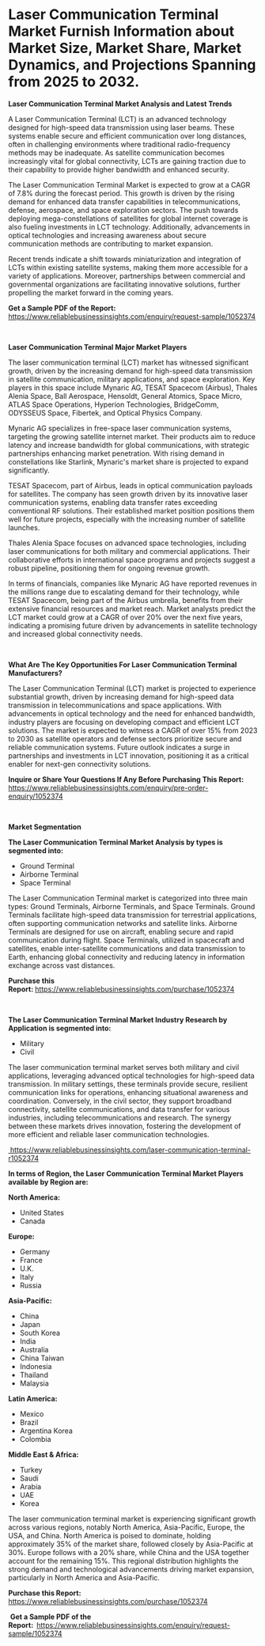 <p><h1>Laser Communication Terminal Market Furnish Information about Market Size, Market Share, Market Dynamics, and Projections Spanning from 2025 to 2032.</h1></p><p><strong>Laser Communication Terminal Market Analysis and Latest Trends</strong></p>
<p><p>A Laser Communication Terminal (LCT) is an advanced technology designed for high-speed data transmission using laser beams. These systems enable secure and efficient communication over long distances, often in challenging environments where traditional radio-frequency methods may be inadequate. As satellite communication becomes increasingly vital for global connectivity, LCTs are gaining traction due to their capability to provide higher bandwidth and enhanced security.</p><p>The Laser Communication Terminal Market is expected to grow at a CAGR of 7.8% during the forecast period. This growth is driven by the rising demand for enhanced data transfer capabilities in telecommunications, defense, aerospace, and space exploration sectors. The push towards deploying mega-constellations of satellites for global internet coverage is also fueling investments in LCT technology. Additionally, advancements in optical technologies and increasing awareness about secure communication methods are contributing to market expansion.</p><p>Recent trends indicate a shift towards miniaturization and integration of LCTs within existing satellite systems, making them more accessible for a variety of applications. Moreover, partnerships between commercial and governmental organizations are facilitating innovative solutions, further propelling the market forward in the coming years.</p></p>
<p><strong>Get a Sample PDF of the Report:&nbsp;</strong> <a href="https://www.reliablebusinessinsights.com/enquiry/request-sample/1052374?utm_campaign=2268&utm_medium=2&utm_source=Github&utm_content=ia&utm_term=17042025&utm_id=laser-communication-terminal">https://www.reliablebusinessinsights.com/enquiry/request-sample/1052374</a></p>
<p>&nbsp;</p>
<p><strong>Laser Communication Terminal Major Market Players</strong></p>
<p><p>The laser communication terminal (LCT) market has witnessed significant growth, driven by the increasing demand for high-speed data transmission in satellite communication, military applications, and space exploration. Key players in this space include Mynaric AG, TESAT Spacecom (Airbus), Thales Alenia Space, Ball Aerospace, Hensoldt, General Atomics, Space Micro, ATLAS Space Operations, Hyperion Technologies, BridgeComm, ODYSSEUS Space, Fibertek, and Optical Physics Company.</p><p>Mynaric AG specializes in free-space laser communication systems, targeting the growing satellite internet market. Their products aim to reduce latency and increase bandwidth for global communications, with strategic partnerships enhancing market penetration. With rising demand in constellations like Starlink, Mynaric's market share is projected to expand significantly.</p><p>TESAT Spacecom, part of Airbus, leads in optical communication payloads for satellites. The company has seen growth driven by its innovative laser communication systems, enabling data transfer rates exceeding conventional RF solutions. Their established market position positions them well for future projects, especially with the increasing number of satellite launches.</p><p>Thales Alenia Space focuses on advanced space technologies, including laser communications for both military and commercial applications. Their collaborative efforts in international space programs and projects suggest a robust pipeline, positioning them for ongoing revenue growth.</p><p>In terms of financials, companies like Mynaric AG have reported revenues in the millions range due to escalating demand for their technology, while TESAT Spacecom, being part of the Airbus umbrella, benefits from their extensive financial resources and market reach. Market analysts predict the LCT market could grow at a CAGR of over 20% over the next five years, indicating a promising future driven by advancements in satellite technology and increased global connectivity needs.</p></p>
<p>&nbsp;</p>
<p><strong>What Are The Key Opportunities For Laser Communication Terminal Manufacturers?</strong></p>
<p><p>The Laser Communication Terminal (LCT) market is projected to experience substantial growth, driven by increasing demand for high-speed data transmission in telecommunications and space applications. With advancements in optical technology and the need for enhanced bandwidth, industry players are focusing on developing compact and efficient LCT solutions. The market is expected to witness a CAGR of over 15% from 2023 to 2030 as satellite operators and defense sectors prioritize secure and reliable communication systems. Future outlook indicates a surge in partnerships and investments in LCT innovation, positioning it as a critical enabler for next-gen connectivity solutions.</p></p>
<p><strong>Inquire or Share Your Questions If Any Before Purchasing This Report:</strong> <a href="https://www.reliablebusinessinsights.com/enquiry/pre-order-enquiry/1052374?utm_campaign=2268&utm_medium=2&utm_source=Github&utm_content=ia&utm_term=17042025&utm_id=laser-communication-terminal">https://www.reliablebusinessinsights.com/enquiry/pre-order-enquiry/1052374</a></p>
<p>&nbsp;</p>
<p><strong>Market Segmentation</strong></p>
<p><strong>The Laser Communication Terminal Market Analysis by types is segmented into:</strong></p>
<p><ul><li>Ground Terminal</li><li>Airborne Terminal</li><li>Space Terminal</li></ul></p>
<p><p>The Laser Communication Terminal market is categorized into three main types: Ground Terminals, Airborne Terminals, and Space Terminals. Ground Terminals facilitate high-speed data transmission for terrestrial applications, often supporting communication networks and satellite links. Airborne Terminals are designed for use on aircraft, enabling secure and rapid communication during flight. Space Terminals, utilized in spacecraft and satellites, enable inter-satellite communications and data transmission to Earth, enhancing global connectivity and reducing latency in information exchange across vast distances.</p></p>
<p><strong>Purchase this Report:&nbsp;</strong><a href="https://www.reliablebusinessinsights.com/purchase/1052374?utm_campaign=2268&utm_medium=2&utm_source=Github&utm_content=ia&utm_term=17042025&utm_id=laser-communication-terminal">https://www.reliablebusinessinsights.com/purchase/1052374</a></p>
<p>&nbsp;</p>
<p><strong>The Laser Communication Terminal Market Industry Research by Application is segmented into:</strong></p>
<p><ul><li>Military</li><li>Civil</li></ul></p>
<p><p>The laser communication terminal market serves both military and civil applications, leveraging advanced optical technologies for high-speed data transmission. In military settings, these terminals provide secure, resilient communication links for operations, enhancing situational awareness and coordination. Conversely, in the civil sector, they support broadband connectivity, satellite communications, and data transfer for various industries, including telecommunications and research. The synergy between these markets drives innovation, fostering the development of more efficient and reliable laser communication technologies.</p></p>
<p><a href="https://www.reliablebusinessinsights.com/laser-communication-terminal-r1052374?utm_campaign=2268&utm_medium=2&utm_source=Github&utm_content=ia&utm_term=17042025&utm_id=laser-communication-terminal">&nbsp;https://www.reliablebusinessinsights.com/laser-communication-terminal-r1052374</a></p>
<p><strong>In terms of Region, the Laser Communication Terminal Market Players available by Region are:</strong></p>
<p>
    <p> <strong> North America: </strong>
        <ul>
            <li>United States</li>
            <li>Canada</li>
        </ul>
        </p> 
    <p> <strong> Europe: </strong>
        <ul>
            <li>Germany</li>
            <li>France</li>
            <li>U.K.</li>
            <li>Italy</li>
            <li>Russia</li>
        </ul>
        </p> 
    <p> <strong> Asia-Pacific: </strong>
        <ul>
            <li>China</li>
            <li>Japan</li>
            <li>South Korea</li>
            <li>India</li>
            <li>Australia</li>
            <li>China Taiwan</li>
            <li>Indonesia</li>
            <li>Thailand</li>
            <li>Malaysia</li>
        </ul>
        </p> 
    <p> <strong> Latin America: </strong>
        <ul>
            <li>Mexico</li>
            <li>Brazil</li>
            <li>Argentina Korea</li>
            <li>Colombia</li>
        </ul>
        </p> 
    <p> <strong> Middle East & Africa: </strong>
        <ul>
            <li>Turkey</li>
            <li>Saudi</li>
            <li>Arabia</li>
            <li>UAE</li>
            <li>Korea</li>
        </ul>
    </p>
    </p>
<p><p>The laser communication terminal market is experiencing significant growth across various regions, notably North America, Asia-Pacific, Europe, the USA, and China. North America is poised to dominate, holding approximately 35% of the market share, followed closely by Asia-Pacific at 30%. Europe follows with a 20% share, while China and the USA together account for the remaining 15%. This regional distribution highlights the strong demand and technological advancements driving market expansion, particularly in North America and Asia-Pacific.</p></p>
<p><strong>Purchase this Report: </strong><a href="https://www.reliablebusinessinsights.com/purchase/1052374?utm_campaign=2268&utm_medium=2&utm_source=Github&utm_content=ia&utm_term=17042025&utm_id=laser-communication-terminal">https://www.reliablebusinessinsights.com/purchase/1052374</a></p>
<p>&nbsp;<strong>Get a Sample PDF of the Report:&nbsp;&nbsp;</strong><a href="https://www.reliablebusinessinsights.com/enquiry/request-sample/1052374?utm_campaign=2268&utm_medium=2&utm_source=Github&utm_content=ia&utm_term=17042025&utm_id=laser-communication-terminal">https://www.reliablebusinessinsights.com/enquiry/request-sample/1052374</a></p>
<p><strong></strong></p>
<p><p></p><p></p><p></p></p>